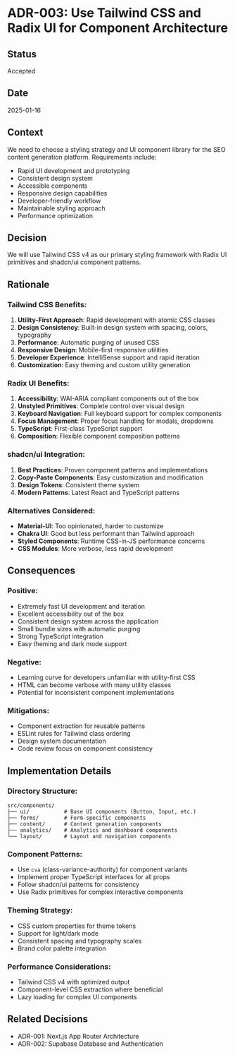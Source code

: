 # ADR-003: Use Tailwind CSS and Radix UI for Component Architecture

## Status
Accepted

## Date
2025-01-16

## Context
We need to choose a styling strategy and UI component library for the SEO content generation platform. Requirements include:

- Rapid UI development and prototyping
- Consistent design system
- Accessible components
- Responsive design capabilities
- Developer-friendly workflow
- Maintainable styling approach
- Performance optimization

## Decision
We will use Tailwind CSS v4 as our primary styling framework with Radix UI primitives and shadcn/ui component patterns.

## Rationale

### Tailwind CSS Benefits:
1. **Utility-First Approach**: Rapid development with atomic CSS classes
2. **Design Consistency**: Built-in design system with spacing, colors, typography
3. **Performance**: Automatic purging of unused CSS
4. **Responsive Design**: Mobile-first responsive utilities
5. **Developer Experience**: IntelliSense support and rapid iteration
6. **Customization**: Easy theming and custom utility generation

### Radix UI Benefits:
1. **Accessibility**: WAI-ARIA compliant components out of the box
2. **Unstyled Primitives**: Complete control over visual design
3. **Keyboard Navigation**: Full keyboard support for complex components
4. **Focus Management**: Proper focus handling for modals, dropdowns
5. **TypeScript**: First-class TypeScript support
6. **Composition**: Flexible component composition patterns

### shadcn/ui Integration:
1. **Best Practices**: Proven component patterns and implementations
2. **Copy-Paste Components**: Easy customization and modification
3. **Design Tokens**: Consistent theme system
4. **Modern Patterns**: Latest React and TypeScript patterns

### Alternatives Considered:
- **Material-UI**: Too opinionated, harder to customize
- **Chakra UI**: Good but less performant than Tailwind approach
- **Styled Components**: Runtime CSS-in-JS performance concerns
- **CSS Modules**: More verbose, less rapid development

## Consequences

### Positive:
- Extremely fast UI development and iteration
- Excellent accessibility out of the box
- Consistent design system across the application
- Small bundle sizes with automatic purging
- Strong TypeScript integration
- Easy theming and dark mode support

### Negative:
- Learning curve for developers unfamiliar with utility-first CSS
- HTML can become verbose with many utility classes
- Potential for inconsistent component implementations

### Mitigations:
- Component extraction for reusable patterns
- ESLint rules for Tailwind class ordering
- Design system documentation
- Code review focus on component consistency

## Implementation Details

### Directory Structure:
```
src/components/
├── ui/           # Base UI components (Button, Input, etc.)
├── forms/        # Form-specific components
├── content/      # Content generation components
├── analytics/    # Analytics and dashboard components
└── layout/       # Layout and navigation components
```

### Component Patterns:
- Use `cva` (class-variance-authority) for component variants
- Implement proper TypeScript interfaces for all props
- Follow shadcn/ui patterns for consistency
- Use Radix primitives for complex interactive components

### Theming Strategy:
- CSS custom properties for theme tokens
- Support for light/dark mode
- Consistent spacing and typography scales
- Brand color palette integration

### Performance Considerations:
- Tailwind CSS v4 with optimized output
- Component-level CSS extraction where beneficial
- Lazy loading for complex UI components

## Related Decisions
- ADR-001: Next.js App Router Architecture
- ADR-002: Supabase Database and Authentication